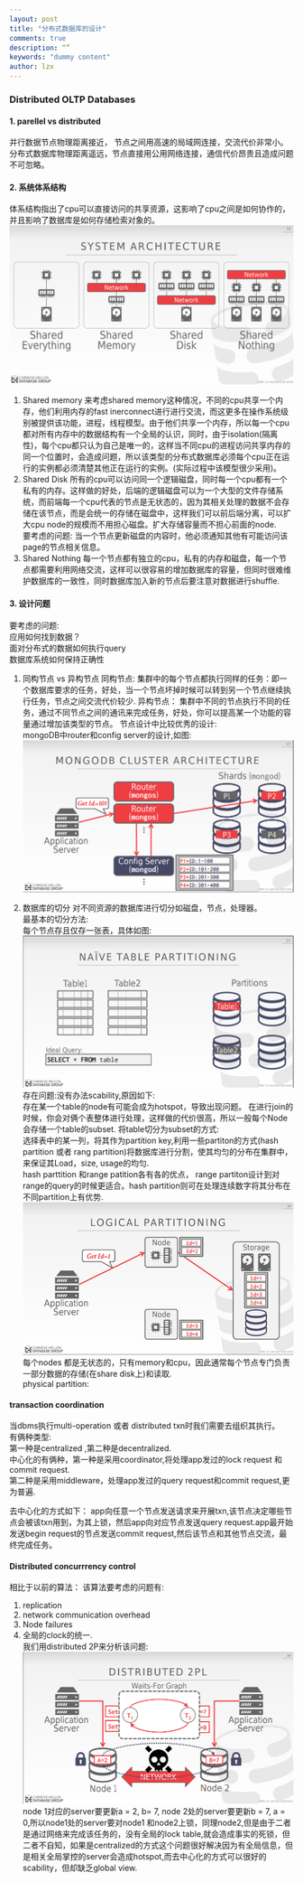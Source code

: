 ```yaml
---
layout: post
title: "分布式数据库的设计"
comments: true
description: “”
keywords: "dummy content"
author: lzx
---
```

### Distributed OLTP Databases
#### 1. parellel vs distributed
并行数据节点物理距离接近， 节点之间用高速的局域网连接，交流代价非常小。<br/>
分布式数据库物理距离遥远，节点直接用公用网络连接，通信代价昂贵且造成问题不可忽略。<br/>
#### 2. 系统体系结构
体系结构指出了cpu可以直接访问的共享资源，这影响了cpu之间是如何协作的，并且影响了数据库是如何存储检索对象的。<br/>
![](https://raw.githubusercontent.com/cookieli/image/master/database/dbms_share_source.png) 
1. Shared memory
来考虑shared memory这种情况，不同的cpu共享一个内存，他们利用内存的fast inerconnect进行进行交流，而这更多在操作系统级别被提供该功能，进程，线程模型。由于他们共享一个内存，所以每一个cpu都对所有内存中的数据结构有一个全局的认识，同时，由于isolation(隔离性)，每个cpu都只认为自己是唯一的，这样当不同cpu的进程访问共享内存的同一个位置时，会造成问题，所以该类型的分布式数据库必须每个cpu正在运行的实例都必须清楚其他正在运行的实例。(实际过程中该模型很少采用)。
2. Shared Disk
所有的cpu可以访问同一个逻辑磁盘，同时每一个cpu都有一个私有的内存。这样做的好处，后端的逻辑磁盘可以为一个大型的文件存储系统，而前端每一个cpu代表的节点是无状态的，因为其相关处理的数据不会存储在该节点，而是会统一的存储在磁盘中，这样我们可以前后端分离，可以扩大cpu node的规模而不用担心磁盘。扩大存储容量而不担心前面的node.<br/>
要考虑的问题: 当一个节点更新磁盘的内容时，他必须通知其他有可能访问该page的节点相关信息。<br/>
3. Shared Nothing
每一个节点都有独立的cpu，私有的内存和磁盘，每一个节点都需要利用网络交流，这样可以很容易的增加数据库的容量，但同时很难维护数据库的一致性，同时数据库加入新的节点后要注意对数据进行shuffle.<br/>
#### 3. 设计问题
要考虑的问题: <br/>
应用如何找到数据？<br/>
面对分布式的数据如何执行query<br/>
数据库系统如何保持正确性<br/>
1. 同构节点 vs 异构节点
同构节点: 集群中的每个节点都执行同样的任务：即一个数据库要求的任务，好处，当一个节点坏掉时候可以转到另一个节点继续执行任务，节点之间交流代价较少.
异构节点： 集群中不同的节点执行不同的任务，通过不同节点之间的通讯来完成任务，好处，你可以提高某一个功能的容量通过增加该类型的节点。
节点设计中比较优秀的设计:<br/>
mongoDB中router和config server的设计,如图:<br/>
![](https://raw.githubusercontent.com/cookieli/image/master/database/mongodb_node.png) 

2. 数据库的切分
对不同资源的数据库进行切分如磁盘，节点，处理器。<br/>
最基本的切分方法:<br/>
每个节点存且仅存一张表，具体如图:<br/>
![](https://raw.githubusercontent.com/cookieli/image/master/database/naive_partition.png) 
存在问题:没有办法scability,原因如下:<br/>
存在某一个table的node有可能会成为hotspot，导致出现问题。
在进行join的时候，你会对俩个表整体进行处理，这样做的代价很高，所以一般每个Node会存储一个table的subset.
将table切分为subset的方式:<br/>
选择表中的某一列，将其作为partition key,利用一些partiton的方式(hash partition 或者 rang partition)将数据库进行分割，使其均匀的分布在集群中，来保证其Load，size, usage的均匀.<br/>
hash parttition 和range patition各有各的优点， range partiton设计到对range的query的时候更适合。hash partition则可在处理连续数字将其分布在不同partition上有优势.<br/>
![](https://raw.githubusercontent.com/cookieli/image/master/database/logical_partition.png) 
每个nodes 都是无状态的，只有memory和cpu，因此通常每个节点专门负责一部分数据的存储(在share disk上)和读取.<br/>
physical partition:<br/>
#### transaction coordination
当dbms执行multi-operation 或者 distributed txn时我们需要去组织其执行。<br/>
有俩种类型:<br/>
第一种是centralized ,第二种是decentralized.<br/>
中心化的有俩种，第一种是采用coordinator,将处理app发过的lock request 和commit request.<br/>
第二种是采用middleware，处理app发过的query request和commit request,更为普遍.<br/>

去中心化的方式如下： app向任意一个节点发送请求来开展txn,该节点决定哪些节点会被该txn用到，为其上锁，然后app向对应节点发送query request.app最开始发送begin request的节点发送commit request,然后该节点和其他节点交流，最终完成任务。<br/>
#### Distributed concurrrency control
相比于以前的算法： 该算法要考虑的问题有:<br/>
1. replication<br/>
2. network communication overhead<br/>
3. Node failures<br/>
4. 全局的clock的统一.<br/>
我们用distributed 2P来分析该问题:<br/>
![](https://raw.githubusercontent.com/cookieli/image/master/database/distributed_2PL.png) 
node 1对应的server要更新a = 2, b= 7, node 2处的server要更新b = 7, a = 0,所以node1处的server要对node1 和node2上锁，同理node2,但是由于二者是通过网络来完成该任务的，没有全局的lock table,就会造成事实的死锁，但二者不自知，如果是centralized的方式这个问题很好解决因为有全局信息，但是相关全局掌控的server会造成hotspot,而去中心化的方式可以很好的scability，但却缺乏global view.<br/>



